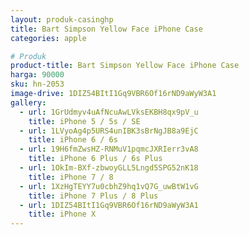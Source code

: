 ```yaml
---
layout: produk-casinghp
title: Bart Simpson Yellow Face iPhone Case
categories: apple

# Produk
product-title: Bart Simpson Yellow Face iPhone Case
harga: 90000
sku: hn-2053
image-drive: 1DIZ54BItI1Gq9VBR6Of16rND9aWyW3A1
gallery:
  - url: 1GrUdmyv4uAfNcuAwLVksEKBH8qx9pV_u
    title: iPhone 5 / 5s / SE
  - url: 1LVyoAg4p5URS4unIBK3sBrNgJB8a9EjC
    title: iPhone 6 / 6s
  - url: 19H6fmZwsHZ-RNMuV1pqmcJXRIerr3vA8
    title: iPhone 6 Plus / 6s Plus
  - url: 1OkIm-BXf-zbwoyGLL5Lngd5SPG52nK18
    title: iPhone 7 / 8
  - url: 1XzHgTEYY7u0cbhZ9hq1vQ7G_uwBtW1vG
    title: iPhone 7 Plus / 8 Plus
  - url: 1DIZ54BItI1Gq9VBR6Of16rND9aWyW3A1
    title: iPhone X
---
```

